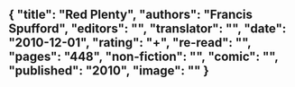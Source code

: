 {
 "title": "Red Plenty",
 "authors": "Francis Spufford",
 "editors": "",
 "translator": "",
 "date": "2010-12-01",
 "rating": "+",
 "re-read": "",
 "pages": "448",
 "non-fiction": "",
 "comic": "",
 "published": "2010",
 "image": ""
}
---

